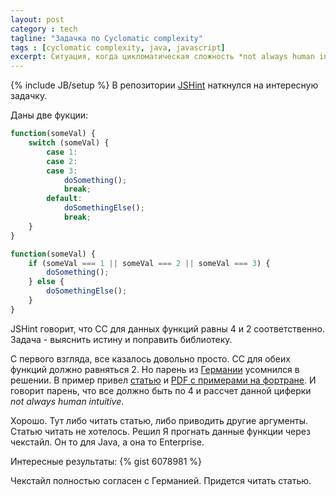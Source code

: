 ```yaml
---
layout: post
category : tech
tagline: "Задачка по Cyclomatic complexity"
tags : [cyclomatic complexity, java, javascript]
excerpt: Ситуация, когда цикломатическая сложность *not always human intuitive*
---
```

{% include JB/setup %}
В репозитории [JSHint](https://github.com/jshint/jshint) наткнулся на интересную задачку.

Даны две фукции:


```js
function(someVal) {
    switch (someVal) {
        case 1:
        case 2:
        case 3:
            doSomething();
            break;
        default:
            doSomethingElse();
            break;
    }
}
```

```js
function(someVal) {
    if (someVal === 1 || someVal === 2 || someVal === 3) {
        doSomething();
    } else {
        doSomethingElse();
    }
}
```

JSHint говорит, что СС для данных функций равны 4 и 2 соответственно.
Задача - выяснить истину и поправить библиотеку.

С первого взгляда, все казалось довольно просто. СС для обеих функций должно равняться 2.
Но парень из [Германии](https://github.com/WolfgangKluge) усомнился в решении.
В пример привел [статью](http://gmetrics.sourceforge.net/gmetrics-CyclomaticComplexityMetric.html) и [PDF с примерами на фортране](http://www.literateprogramming.com/mccabe.pdf).
И говорит парень, что все должно быть по 4 и рассчет данной циферки *not always human intuitive*.

Хорошо. Тут либо читать статью, либо приводить другие аргументы. Статью читать не хотелось. Решил Я прогнать данные функции через чекстайл. Он то для Java, а она то Enterprise.

Интересные результаты:
{% gist 6078981 %}

Чекстайл полностью согласен с Германией. Придется читать статью.
